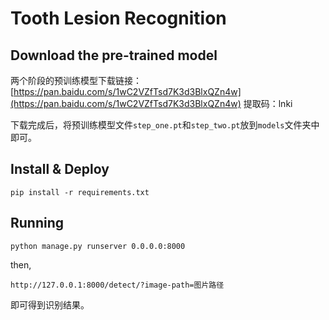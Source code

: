 # Tooth Lesion Recognition

## Download the pre-trained model

两个阶段的预训练模型下载链接：[https://pan.baidu.com/s/1wC2VZfTsd7K3d3BlxQZn4w](https://pan.baidu.com/s/1wC2VZfTsd7K3d3BlxQZn4w) 提取码：lnki 

下载完成后，将预训练模型文件`step_one.pt`和`step_two.pt`放到`models`文件夹中即可。

## Install & Deploy

```
pip install -r requirements.txt
```

## Running

```
python manage.py runserver 0.0.0.0:8000
```

then,

```
http://127.0.0.1:8000/detect/?image-path=图片路径
```

即可得到识别结果。